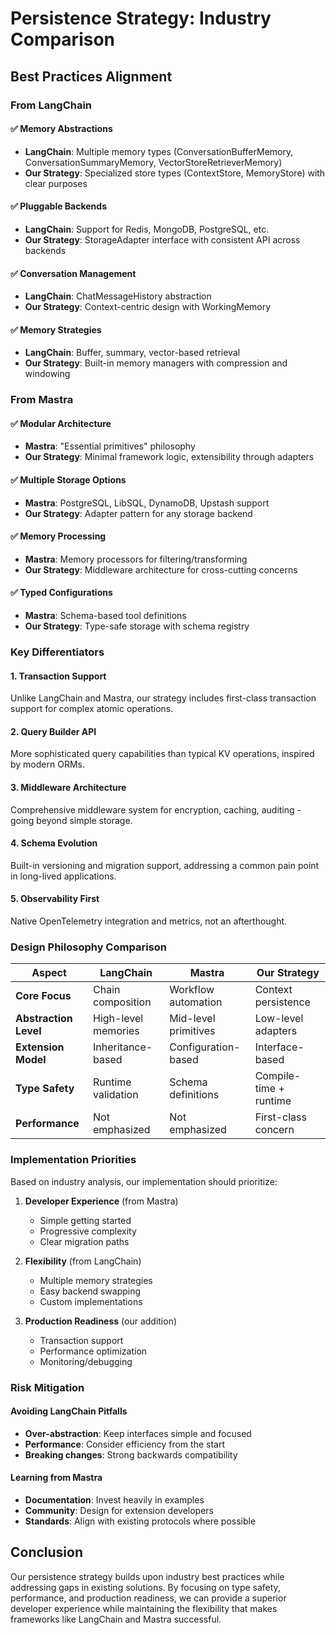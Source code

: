 # Persistence Strategy: Industry Comparison

## Best Practices Alignment

### From LangChain

#### ✅ **Memory Abstractions**
- **LangChain**: Multiple memory types (ConversationBufferMemory, ConversationSummaryMemory, VectorStoreRetrieverMemory)
- **Our Strategy**: Specialized store types (ContextStore, MemoryStore) with clear purposes

#### ✅ **Pluggable Backends**
- **LangChain**: Support for Redis, MongoDB, PostgreSQL, etc.
- **Our Strategy**: StorageAdapter interface with consistent API across backends

#### ✅ **Conversation Management**
- **LangChain**: ChatMessageHistory abstraction
- **Our Strategy**: Context-centric design with WorkingMemory

#### ✅ **Memory Strategies**
- **LangChain**: Buffer, summary, vector-based retrieval
- **Our Strategy**: Built-in memory managers with compression and windowing

### From Mastra

#### ✅ **Modular Architecture**
- **Mastra**: "Essential primitives" philosophy
- **Our Strategy**: Minimal framework logic, extensibility through adapters

#### ✅ **Multiple Storage Options**
- **Mastra**: PostgreSQL, LibSQL, DynamoDB, Upstash support
- **Our Strategy**: Adapter pattern for any storage backend

#### ✅ **Memory Processing**
- **Mastra**: Memory processors for filtering/transforming
- **Our Strategy**: Middleware architecture for cross-cutting concerns

#### ✅ **Typed Configurations**
- **Mastra**: Schema-based tool definitions
- **Our Strategy**: Type-safe storage with schema registry

### Key Differentiators

#### 1. **Transaction Support**
Unlike LangChain and Mastra, our strategy includes first-class transaction support for complex atomic operations.

#### 2. **Query Builder API**
More sophisticated query capabilities than typical KV operations, inspired by modern ORMs.

#### 3. **Middleware Architecture**
Comprehensive middleware system for encryption, caching, auditing - going beyond simple storage.

#### 4. **Schema Evolution**
Built-in versioning and migration support, addressing a common pain point in long-lived applications.

#### 5. **Observability First**
Native OpenTelemetry integration and metrics, not an afterthought.

### Design Philosophy Comparison

| Aspect | LangChain | Mastra | Our Strategy |
|--------|-----------|---------|--------------|
| **Core Focus** | Chain composition | Workflow automation | Context persistence |
| **Abstraction Level** | High-level memories | Mid-level primitives | Low-level adapters |
| **Extension Model** | Inheritance-based | Configuration-based | Interface-based |
| **Type Safety** | Runtime validation | Schema definitions | Compile-time + runtime |
| **Performance** | Not emphasized | Not emphasized | First-class concern |

### Implementation Priorities

Based on industry analysis, our implementation should prioritize:

1. **Developer Experience** (from Mastra)
   - Simple getting started
   - Progressive complexity
   - Clear migration paths

2. **Flexibility** (from LangChain)
   - Multiple memory strategies
   - Easy backend swapping
   - Custom implementations

3. **Production Readiness** (our addition)
   - Transaction support
   - Performance optimization
   - Monitoring/debugging

### Risk Mitigation

#### Avoiding LangChain Pitfalls
- **Over-abstraction**: Keep interfaces simple and focused
- **Performance**: Consider efficiency from the start
- **Breaking changes**: Strong backwards compatibility

#### Learning from Mastra
- **Documentation**: Invest heavily in examples
- **Community**: Design for extension developers
- **Standards**: Align with existing protocols where possible

## Conclusion

Our persistence strategy builds upon industry best practices while addressing gaps in existing solutions. By focusing on type safety, performance, and production readiness, we can provide a superior developer experience while maintaining the flexibility that makes frameworks like LangChain and Mastra successful.
